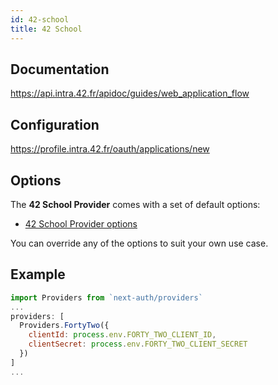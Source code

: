 ```yaml
---
id: 42-school
title: 42 School
---
```


## Documentation

https://api.intra.42.fr/apidoc/guides/web_application_flow

## Configuration

https://profile.intra.42.fr/oauth/applications/new

## Options

The **42 School Provider** comes with a set of default options:

- [42 School Provider options](https://github.com/nextauthjs/next-auth/blob/ead715219a5d7a6e882a6ba27fa56b03954d062d/src/providers/42.js)

You can override any of the options to suit your own use case.

## Example

```js
import Providers from `next-auth/providers`
...
providers: [
  Providers.FortyTwo({
    clientId: process.env.FORTY_TWO_CLIENT_ID,
    clientSecret: process.env.FORTY_TWO_CLIENT_SECRET
  })
]
...
```
